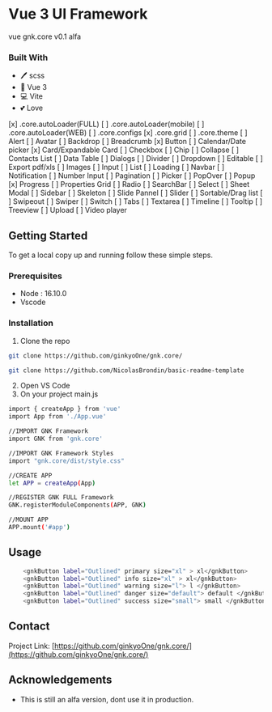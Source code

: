 # Vue 3 UI Framework


vue gnk.core v0.1 alfa
### Built With

* 🖊️ scss
* 🐙 Vue 3
* 💻 Vite
* 💕 Love


[x] .core.autoLoader(FULL)
[ ] .core.autoLoader(mobile)
[ ] .core.autoLoader(WEB)
[ ] .core.configs
[x] .core.grid
[ ] .core.theme
[ ] Alert
[ ] Avatar
[ ] Backdrop
[ ] Breadcrumb
[x] Button
[ ] Calendar/Date picker
[x] Card/Expandable Card
[ ] Checkbox
[ ] Chip
[ ] Collapse
[ ] Contacts List
[ ] Data Table
[ ] Dialogs
[ ] Divider
[ ] Dropdown
[ ] Editable
[ ] Export pdf/xls
[ ] Images
[ ] Input
[ ] List
[ ] Loading
[ ] Navbar
[ ] Notification
[ ] Number Input
[ ] Pagination
[ ] Picker
[ ] PopOver
[ ] Popup
[x] Progress
[ ] Properties Grid
[ ] Radio
[ ] SearchBar
[ ] Select
[ ] Sheet Modal
[ ] Sidebar
[ ] Skeleton
[ ] Slide Pannel
[ ] Slider
[ ] Sortable/Drag list
[ ] Swipeout
[ ] Swiper
[ ] Switch
[ ] Tabs
[ ] Textarea
[ ] Timeline
[ ] Tooltip
[ ] Treeview
[ ] Upload
[ ] Video player 


<!-- GETTING STARTED -->
## Getting Started

To get a local copy up and running follow these simple steps.

### Prerequisites
* Node : 16.10.0
* Vscode

### Installation
 
1. Clone the repo
```sh
git clone https://github.com/ginkyoOne/gnk.core/
```

```sh
git clone https://github.com/NicolasBrondin/basic-readme-template
```
2. Open VS Code
3. On your project main.js
```sh
import { createApp } from 'vue'
import App from './App.vue'

//IMPORT GNK Framework
import GNK from 'gnk.core'

//IMPORT GNK Framework Styles
import "gnk.core/dist/style.css"

//CREATE APP
let APP = createApp(App)

//REGISTER GNK FULL Framework
GNK.registerModuleComponents(APP, GNK)

//MOUNT APP
APP.mount('#app')
```







<!-- USAGE EXAMPLES -->
## Usage
```sh
    <gnkButton label="Outlined" primary size="xl" > xl</gnkButton>
    <gnkButton label="Outlined" info size="xl" > xl</gnkButton>
    <gnkButton label="Outlined" warning size="l"> l </gnkButton>
    <gnkButton label="Outlined" danger size="default"> default </gnkButton>
    <gnkButton label="Outlined" success size="small"> small </gnkButton>
```

<!-- Use this space to show useful examples of how a project can be used. Additional screenshots, code examples and demos work well in this space. You may also link to more resources.

_For more examples, please refer to the [Documentation](https://example.com)_ -->


<!-- CONTACT -->
## Contact

Project Link: [https://github.com/ginkyoOne/gnk.core/](https://github.com/ginkyoOne/gnk.core/)



<!-- ACKNOWLEDGEMENTS -->
## Acknowledgements

* This is still an alfa version, dont use it in production. 

